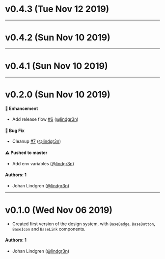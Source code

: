 # v0.4.3 (Tue Nov 12 2019)



---

# v0.4.2 (Sun Nov 10 2019)



---

# v0.4.1 (Sun Nov 10 2019)



---

# v0.2.0 (Sun Nov 10 2019)

#### 🚀  Enhancement

- Add release flow [#6](https://github.com/lindgr3n/lindgr3n-design-system/pull/6) ([@lindgr3n](https://github.com/lindgr3n))

#### 🐛  Bug Fix

- Cleanup [#7](https://github.com/lindgr3n/lindgr3n-design-system/pull/7) ([@lindgr3n](https://github.com/lindgr3n))

#### ⚠️  Pushed to master

- Add env variables  ([@lindgr3n](https://github.com/lindgr3n))

#### Authors: 1

- Johan Lindgren ([@lindgr3n](https://github.com/lindgr3n))

---

# v0.1.0 (Wed Nov 06 2019)

- Created first version of the design system, with `BaseBadge`, `BaseButton`, `BaseIcon` and `BaseLink` components.

#### Authors: 1

- Johan Lindgren ([@lindgr3n](https://github.com/lindgr3n))
